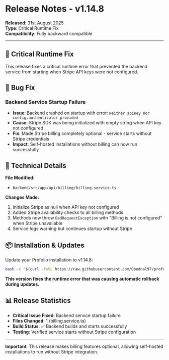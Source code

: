 # Release Notes - v1.14.8

**Released**: 31st August 2025  
**Type**: Critical Runtime Fix  
**Compatibility**: Fully backward compatible

---

## 🚨 **Critical Runtime Fix**

This release fixes a critical runtime error that prevented the backend service from starting when Stripe API keys were not configured.

## 🐛 **Bug Fix**

### Backend Service Startup Failure
- **Issue**: Backend crashed on startup with error: `Neither apiKey nor config.authenticator provided`
- **Cause**: Stripe SDK was being initialized with empty string when API key not configured
- **Fix**: Made Stripe billing completely optional - service starts without Stripe credentials
- **Impact**: Self-hosted installations without billing can now run successfully

## 🔧 **Technical Details**

**File Modified:**
- `backend/src/app/api/billing/billing.service.ts`

**Changes Made:**
1. Initialize Stripe as null when API key not configured
2. Added Stripe availability checks to all billing methods
3. Methods now throw `BadRequestException` with "Billing is not configured" when Stripe unavailable
4. Service logs warning but continues startup without Stripe

## 📦 **Installation & Updates**

Update your Profolio installation to v1.14.8:

```bash
bash -c "$(curl -fsSL https://raw.githubusercontent.com/Obednal97/profolio/main/install.sh)"
```

**This version fixes the runtime error that was causing automatic rollback during updates.**

## 📊 **Release Statistics**

- **Critical Issue Fixed**: Backend service startup failure
- **Files Changed**: 1 (billing.service.ts)
- **Build Status**: ✅ Backend builds and starts successfully
- **Testing**: Verified service starts without Stripe configuration

---

**Important**: This release makes billing features optional, allowing self-hosted installations to run without Stripe integration.